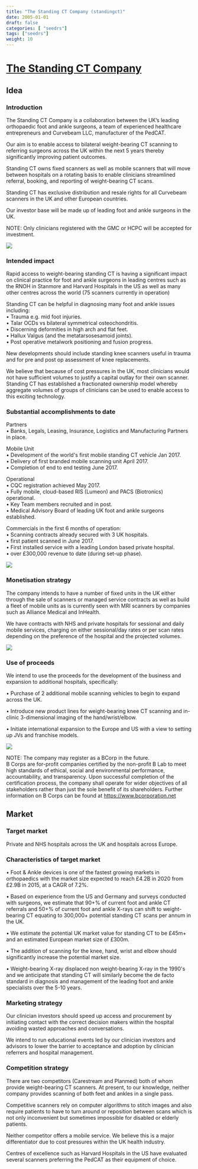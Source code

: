 ```yaml
---
title: "The Standing CT Company (standingct)"
date: 2005-01-01
draft: false
categories: [ "seedrs"]
tags: ["seedrs"]
weight: 10
---
```


# [The Standing CT Company](https://www.seedrs.com/standingct)

## Idea

### Introduction

The Standing CT Company is a collaboration between the UK’s leading orthopaedic foot and ankle surgeons, a team of experienced healthcare entrepreneurs and Curvebeam LLC, manufacturer of the PedCAT.

Our aim is to enable access to bilateral weight-bearing CT scanning to referring surgeons across the UK within the next 5 years thereby significantly improving patient outcomes.

Standing CT owns fixed scanners as well as mobile scanners that will move between hospitals on a rotating basis to enable clinicians streamlined referral, booking, and reporting of weight-bearing CT scans.

Standing CT has exclusive distribution and resale rights for all Curvebeam scanners in the UK and other European countries.

Our investor base will be made up of leading foot and ankle surgeons in the UK.

NOTE: Only clinicians registered with the GMC or HCPC will be accepted for investment.

![](/img/seedrs/uploads/startup/section_image/image/13086/d74g0cnwx4cn4h5h27dy031ps8dsm0s/PedCat_Image.png?rect=0%2C0%2C591%2C697&w=600&fit=clip&s=8db6633079c955c29cd753f524fd8c02)

### Intended impact

Rapid access to weight-bearing standing CT is having a significant impact on clinical practice for foot and ankle surgeons in leading centres such as the RNOH in Stanmore and Harvard Hospitals in the US as well as many other centres across the world (75 scanners currently in operation)

Standing CT can be helpful in diagnosing many foot and ankle issues including: <br>• Trauma e.g. mid foot injuries. <br>• Talar OCDs vs bilateral symmetrical osteochondritis. <br>• Discerning deformities in high arch and flat feet. <br>• Hallux Valgus (and the metatarsosesamoid joints). <br>• Post operative metalwork positioning and fusion progress.

New developments should include standing knee scanners useful in trauma and for pre and post op assessment of knee replacements.

We believe that because of cost pressures in the UK, most clinicians would not have sufficient volumes to justify a capital outlay for their own scanner. Standing CT has established a fractionated ownership model whereby aggregate volumes of groups of clinicians can be used to enable access to this exciting technology.

### Substantial accomplishments to date

Partners <br>• Banks, Legals, Leasing, Insurance, Logistics and Manufacturing Partners in place.

Mobile Unit <br>• Development of the world's first mobile standing CT vehicle Jan 2017. <br>• Delivery of first branded mobile scanning unit April 2017. <br>• Completion of end to end testing June 2017.

Operational <br>• CQC registration achieved May 2017. <br>• Fully mobile, cloud-based RIS (Lumeon) and PACS (Biotronics) operational. <br>• Key Team members recruited and in post. <br>• Medical Advisory Board of leading UK foot and ankle surgeons established.

Commercials in the first 6 months of operation: <br>• Scanning contracts already secured with 3 UK hospitals. <br>• first patient scanned in June 2017. <br>• First installed service with a leading London based private hospital. <br>• over £300,000 revenue to date (during set-up phase).

![](/img/seedrs/uploads/startup/section_image/image/13087/hivhe32qua9ewhoojlawjocn4q673s4/Van_New_Left_Side.png?rect=852%2C536%2C3843%2C2734&w=600&fit=clip&s=19afca2b453bb5fa8e8d6b3612641f64)

### Monetisation strategy

The company intends to have a number of fixed units in the UK either through the sale of scanners or managed service contracts as well as build a fleet of mobile units as is currently seen with MRI scanners by companies such as Alliance Medical and InHealth.

We have contracts with NHS and private hospitals for sessional and daily mobile services, charging on either sessional/day rates or per scan rates depending on the preference of the hospital and the projected volumes.

![](/img/seedrs/uploads/startup/section_image/image/13088/fde6xe950fhdckx42lsgaugamkqas53/STANDINGCT12_copy_JL.jpg?rect=0%2C0%2C4000%2C2250&w=600&fit=clip&s=894e48944fa65a334274d89745cf8012)

### Use of proceeds

We intend to use the proceeds for the development of the business and expansion to additional hospitals, specifically:

• Purchase of 2 additional mobile scanning vehicles to begin to expand across the UK.

• Introduce new product lines for weight-bearing knee CT scanning and in-clinic 3-dimensional imaging of the hand/wrist/elbow.

• Initiate international expansion to the Europe and US with a view to setting up JVs and franchise models.

![](/img/seedrs/uploads/startup/section_image/image/13089/tvf2wzw8ltrn5up7ingex56v2axk7vq/STANDINGCT12_copy_JL2.jpg?rect=0%2C0%2C4000%2C2250&w=600&fit=clip&s=e8c99ce2d643249f714ff163b226873f)

NOTE: The company may register as a BCorp in the future. <br>B Corps are for-profit companies certified by the non-profit B Lab to meet high standards of ethical, social and environmental performance, accountability, and transparency. Upon successful completion of the certification process, the company shall operate for wider objectives of all stakeholders rather than just the sole benefit of its shareholders. Further information on B Corps can be found at <a target="_blank" rel="nofollow" class="outside" href="https://www.bcorporation.net">https://www.bcorporation.net</a>

## Market

### Target market

Private and NHS hospitals across the UK and hospitals across Europe.

### Characteristics of target market

• Foot &amp; Ankle devices is one of the fastest growing markets in orthopaedics with the market size expected to reach £4.2B in 2020 from £2.9B in 2015, at a CAGR of 7.2%.

• Based on experience from the US and Germany and surveys conducted with surgeons, we estimate that 90+% of current foot and ankle CT referrals and 50+% of current foot and ankle X-rays can shift to weight-bearing CT equating to 300,000+ potential standing CT scans per annum in the UK.

• We estimate the potential UK market value for standing CT to be £45m+ and an estimated European market size of £300m.

• The addition of scanning for the knee, hand, wrist and elbow should significantly increase the potential market size.

• Weight-bearing X-ray displaced non weight-bearing X-ray in the 1990's and we anticipate that standing CT will similarly become the de facto standard in diagnosis and management of the leading foot and ankle specialists over the 5-10 years.

### Marketing strategy

Our clinician investors should speed up access and procurement by initiating contact with the correct decision makers within the hospital avoiding wasted approaches and conversations.

We intend to run educational events led by our clinician investors and advisors to lower the barrier to acceptance and adoption by clinician referrers and hospital management.

### Competition strategy

There are two competitors (Carestream and Planmed) both of whom provide weight-bearing CT scanners. At present, to our knowledge, neither company provides scanning of both feet and ankles in a single pass.

Competitive scanners rely on computer algorithms to stitch images and also require patients to have to turn around or reposition between scans which is not only inconvenient but sometimes impossible for disabled or elderly patients.

Neither competitor offers a mobile service. We believe this is a major differentiator due to cost pressures within the UK health industry.

Centres of excellence such as Harvard Hospitals in the US have evaluated several scanners preferring the PedCAT as their equipment of choice.

